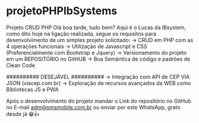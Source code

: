 # projetoPHPIbSystems
Projeto  CRUD PHP 
Olá boa tarde, tudo bem? Aqui é o Lucas da IBsystem, como dito hoje na ligação realizada, segue os requisitos para desenvolvimento de um simples projeto solicitado:
-> CRUD em PHP com as 4 operações funcionais
-> Utilização de Javascript e CSS (Preferencialmente com Bootstrap e Jquery)
-> Versionamento do projeto em um REPOSITÓRIO no GitHUB
-> Boa Semântica de código e padrões de Clean Code

########## DESEJÁVEL ##########
-> Integração com API de CEP VIA JSON (viacep.com.br)
-> Exploração de recursos avançados da WEB como Bibliotecas JS e PWA

Após o desenvolvimento do projeto mandar o Link do repositório no GitHub no E-mail adm@smsmobile.com.br ou enviar por este WhatsApp, grato desde já 😁👍
